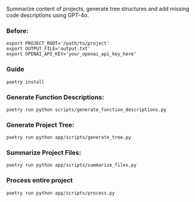 Summarize content of projects, generate tree structures and add missing code descriptions using GPT-4o.

### Before:

```
export PROJECT_ROOT='/path/to/project'
export OUTPUT_FILE='output.txt'
export OPENAI_API_KEY='your_openai_api_key_here'
```

### Guide
```
poetry install
```

### Generate Function Descriptions:

```
poetry run python scripts/generate_function_descriptions.py
```

### Generate Project Tree:
```
poetry run python app/scripts/generate_tree.py
```

### Summarize Project Files:
```
poetry run python app/scripts/summarize_files.py
```

### Process entire project
```
poetry run python app/scripts/process.py
```
